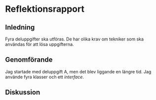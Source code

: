 Reflektionsrapport 
==================


## Inledning
Fyra deluppgifter ska utföras. De har olika krav om 
tekniker som ska användas för att lösa uppgifterna.

## Genomförande
Jag startade med deluppgift A, men det blev liggande en 
längre tid. Jag använde fyra klasser och ett *interface*.


## Diskussion



